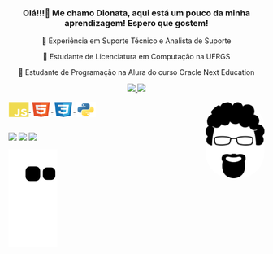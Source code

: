 <div align="center">

### Olá!!!👋 Me chamo Dionata, aqui está um pouco da minha aprendizagem! Espero que gostem!


 🔭 Experiência em Suporte Técnico e Analista de Suporte
 
 🌱 Estudante de Licenciatura em Computação na UFRGS
 
 🤔 Estudante de Programação na Alura do curso Oracle Next Education
 

 
</div> 

<div align="center">
  <a href="https://github.com/DionataSS">
  <img height="180em" src="https://github-readme-stats.vercel.app/api?username=DionataSS&show_icons=true&theme=highcontrast&include_all_commits=true&count_private=true"/>
  <img height="180em" src="https://github-readme-stats.vercel.app/api/top-langs/?username=DionataSS&layout=compact&langs_count=7&theme=highcontrast"/>
</div>


<div style="display: inline_block"><br>
  <img align="center" alt="Rafa-Js" height="30" width="40" src="https://raw.githubusercontent.com/devicons/devicon/master/icons/javascript/javascript-plain.svg">
  <img align="center" alt="Rafa-HTML" height="30" width="40" src="https://raw.githubusercontent.com/devicons/devicon/master/icons/html5/html5-original.svg">
  <img align="center" alt="Rafa-CSS" height="30" width="40" src="https://raw.githubusercontent.com/devicons/devicon/master/icons/css3/css3-original.svg">
  <img align="center" alt="Rafa-Python" height="30" width="40" src="https://raw.githubusercontent.com/devicons/devicon/master/icons/python/python-original.svg">
  <img align="right" alt="Rafa-pic" height="150" style="border-radius:50px;" src="https://github.com/DionataSS/DionataSS/blob/main/dionataa.webp">
</div>
  
  ##
 
<div> 
 <a href = "mailto:dionata@proton.me"><img src="https://img.shields.io/badge/ProtonMail-8B89CC?style=for-the-badge&logo=protonmail&logoColor=white" target="_blank"></a>
 <a href = "https://github.com/DionataSS"><img src="https://img.shields.io/badge/GitHub-100000?style=for-the-badge&logo=github&logoColor=white" target="_blank"></a>
 <a href="https://www.linkedin.com/in/dionata-silveira-a9bb39a8/" target="_blank"><img src="https://img.shields.io/badge/-LinkedIn-%230077B5?style=for-the-badge&logo=linkedin&logoColor=white" target="_blank"></a> 
 
  ![Snake animation](https://github.com/rafaballerini/rafaballerini/blob/output/github-contribution-grid-snake.svg)
 
</div>
